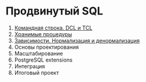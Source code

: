 # Продвинутый SQL

1. [Командная строка. DCL и TCL](src/part1.1/readme.md)
2. [Хранимые процедуры](src/part2.1/readme.md)
3. [Зависимости. Нормализация и денормализация](src/part3.1/readme.md)
4. Основы проектирования
5. Масштабирование
6. PostgreSQL extensions
7. Интеграция
8. Итоговый проект
